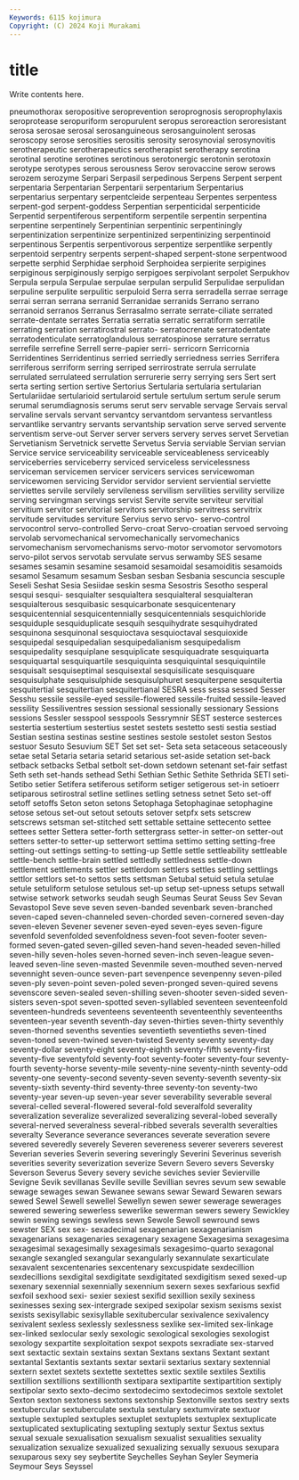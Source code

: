 ```yaml
---
Keywords: 6115 kojimura
Copyright: (C) 2024 Koji Murakami
---
```


# title

Write contents here.



pneumothorax seropositive seroprevention seroprognosis seroprophylaxis
seroprotease seropuriform seropurulent seropus seroreaction seroresistant serosa serosae serosal serosanguineous
serosanguinolent serosas seroscopy serose serosities serositis serosity serosynovial serosynovitis serotherapeutic
serotherapeutics serotherapist serotherapy serotina serotinal serotine serotines serotinous serotonergic serotonin
serotoxin serotype serotypes serous serousness Serov serovaccine serow serows serozem
serozyme Serpari Serpasil serpedinous Serpens Serpent serpent serpentaria Serpentarian Serpentarii
serpentarium Serpentarius serpentarius serpentary serpentcleide serpenteau Serpentes serpentess serpent-god serpent-goddess
Serpentian serpenticidal serpenticide Serpentid serpentiferous serpentiform serpentile serpentin serpentina serpentine
serpentinely Serpentinian serpentinic serpentiningly serpentinization serpentinize serpentinized serpentinizing serpentinoid serpentinous
Serpentis serpentivorous serpentize serpentlike serpently serpentoid serpentry serpents serpent-shaped serpent-stone
serpentwood serpette serphid Serphidae serphoid Serphoidea serpierite serpigines serpiginous serpiginously
serpigo serpigoes serpivolant serpolet Serpukhov Serpula serpula Serpulae serpulae serpulan
serpulid Serpulidae serpulidan serpuline serpulite serpulitic serpuloid Serra serra serradella
serrae serrage serrai serran serrana serranid Serranidae serranids Serrano serrano
serranoid serranos Serranus Serrasalmo serrate serrate-ciliate serrated serrate-dentate serrates Serratia
serratia serratic serratiform serratile serrating serration serratirostral serrato- serratocrenate serratodentate
serratodenticulate serratoglandulous serratospinose serrature serratus serrefile serrefine Serrell serre-papier serri-
serricorn Serricornia Serridentines Serridentinus serried serriedly serriedness serries Serrifera serriferous
serriform serring serriped serrirostrate serrula serrulate serrulated serrulateed serrulation serrurerie
serry serrying sers Sert sert serta serting sertion sertive Sertorius
Sertularia sertularia sertularian Sertulariidae sertularioid sertularoid sertule sertulum sertum serule
serum serumal serumdiagnosis serums serut serv servable servage Servais serval
servaline servals servant servantcy servantdom servantess servantless servantlike servantry servants
servantship servation serve served servente serventism serve-out Server server servers
servery serves servet Servetian Servetianism Servetnick servette Servetus Servia serviable
Servian servian Service service serviceability serviceable serviceableness serviceably serviceberries serviceberry
serviced serviceless servicelessness serviceman servicemen servicer servicers services servicewoman servicewomen
servicing Servidor servidor servient serviential serviette serviettes servile servilely servileness
servilism servilities servility servilize serving servingman servings servist Servite servite
serviteur servitial servitium servitor servitorial servitors servitorship servitress servitrix servitude
servitudes serviture Servius servo servo- servo-control servocontrol servo-controlled Servo-croat Servo-croatian
servoed servoing servolab servomechanical servomechanically servomechanics servomechanism servomechanisms servo-motor servomotor
servomotors servo-pilot servos servotab servulate servus serwamby SES sesame sesames
sesamin sesamine sesamoid sesamoidal sesamoiditis sesamoids sesamol Sesamum sesamum Sesban
sesban Sesbania sescuncia sescuple Seseli Seshat Sesia Sesiidae seskin sesma
Sesostris Sesotho sesperal sesqui sesqui- sesquialter sesquialtera sesquialteral sesquialteran sesquialterous
sesquibasic sesquicarbonate sesquicentenary sesquicentennial sesquicentennially sesquicentennials sesquichloride sesquiduple sesquiduplicate sesquih
sesquihydrate sesquihydrated sesquinona sesquinonal sesquioctava sesquioctaval sesquioxide sesquipedal sesquipedalian sesquipedalianism
sesquipedalism sesquipedality sesquiplane sesquiplicate sesquiquadrate sesquiquarta sesquiquartal sesquiquartile sesquiquinta sesquiquintal
sesquiquintile sesquisalt sesquiseptimal sesquisextal sesquisilicate sesquisquare sesquisulphate sesquisulphide sesquisulphuret sesquiterpene
sesquitertia sesquitertial sesquitertian sesquitertianal SESRA sess sessa sessed Sesser Sesshu
sessile sessile-eyed sessile-flowered sessile-fruited sessile-leaved sessility Sessiliventres session sessional sessionally
sessionary Sessions sessions Sessler sesspool sesspools Sessrymnir SEST sesterce sesterces
sestertia sestertium sestertius sestet sestets sestetto sesti sestia sestiad Sestian
sestina sestinas sestine sestines sestole sestolet seston Sestos sestuor Sesuto
Sesuvium SET Set set set- Seta seta setaceous setaceously setae
setal Setaria setaria setarid setarious set-aside setation set-back setback setbacks
Setbal setbolt set-down setdown setenant set-fair setfast Seth seth set-hands
sethead Sethi Sethian Sethic Sethite Sethrida SETI seti- Setibo setier
Setifera setiferous setiform setiger setigerous set-in setioerr setiparous setirostral setline
setlines setling setness setnet Seto set-off setoff setoffs Seton seton
setons Setophaga Setophaginae setophagine setose setous set-out setout setouts setover
setpfx sets setscrew setscrews setsman set-stitched sett settable settaine settecento
settee settees setter Settera setter-forth settergrass setter-in setter-on setter-out setters
setter-to setter-up setterwort settima settimo setting setting-free setting-out settings setting-to
setting-up Settle settle settleability settleable settle-bench settle-brain settled settledly settledness
settle-down settlement settlements settler settlerdom settlers settles settling settlings settlor
settlors set-to settos setts settsman Setubal setuid setula setulae setule
setuliform setulose setulous set-up setup set-upness setups setwall setwise setwork
setworks seudah seugh Seumas Seurat Seuss Sev Sevan Sevastopol Seve
seve seven seven-banded sevenbark seven-branched seven-caped seven-channeled seven-chorded seven-cornered seven-day
seven-eleven Sevener sevener seven-eyed seven-eyes seven-figure sevenfold sevenfolded sevenfoldness seven-foot
seven-footer seven-formed seven-gated seven-gilled seven-hand seven-headed seven-hilled seven-hilly seven-holes seven-horned
seven-inch seven-league seven-leaved seven-line seven-masted Sevenmile seven-mouthed seven-nerved sevennight seven-ounce
seven-part sevenpence sevenpenny seven-piled seven-ply seven-point seven-poled seven-pronged seven-quired sevens
sevenscore seven-sealed seven-shilling seven-shooter seven-sided seven-sisters seven-spot seven-spotted seven-syllabled seventeen
seventeenfold seventeen-hundreds seventeens seventeenth seventeenthly seventeenths seventeen-year seventh seventh-day seven-thirties
seven-thirty seventhly seven-thorned sevenths seventies seventieth seventieths seven-tined seven-toned seven-twined
seven-twisted Seventy seventy seventy-day seventy-dollar seventy-eight seventy-eighth seventy-fifth seventy-first seventy-five
seventyfold seventy-foot seventy-footer seventy-four seventy-fourth seventy-horse seventy-mile seventy-nine seventy-ninth seventy-odd
seventy-one seventy-second seventy-seven seventy-seventh seventy-six seventy-sixth seventy-third seventy-three seventy-ton seventy-two
seventy-year seven-up seven-year sever severability severable several several-celled several-flowered several-fold
severalfold severality severalization severalize severalized severalizing several-lobed severally several-nerved severalness
several-ribbed severals severalth severalties severalty Severance severance severances severate severation
severe severed severedly severely Severen severeness severer severers severest Severian
severies Severin severing severingly Severini Severinus severish severities severity severization
severize Severn Severo severs Seversky Severson Severus Severy severy seviche
seviches sevier Sevierville Sevigne Sevik sevillanas Seville seville Sevillian sevres
sevum sew sewable sewage sewages sewan Sewanee sewans sewar Seward
Sewaren sewars sewed Sewel Sewell sewellel Sewellyn sewen sewer sewerage
sewerages sewered sewering sewerless sewerlike sewerman sewers sewery Sewickley sewin
sewing sewings sewless sewn Sewole Sewoll sewround sews sewster SEX
sex sex- sexadecimal sexagenarian sexagenarianism sexagenarians sexagenaries sexagenary sexagene Sexagesima
sexagesima sexagesimal sexagesimally sexagesimals sexagesimo-quarto sexagonal sexangle sexangled sexangular sexangularly
sexannulate sexarticulate sexavalent sexcentenaries sexcentenary sexcuspidate sexdecillion sexdecillions sexdigital sexdigitate
sexdigitated sexdigitism sexed sexed-up sexenary sexennial sexennially sexennium sexern sexes
sexfarious sexfid sexfoil sexhood sexi- sexier sexiest sexifid sexillion sexily
sexiness sexinesses sexing sex-intergrade sexiped sexipolar sexism sexisms sexist sexists
sexisyllabic sexisyllable sexitubercular sexivalence sexivalency sexivalent sexless sexlessly sexlessness sexlike
sex-limited sex-linkage sex-linked sexlocular sexly sexologic sexological sexologies sexologist sexology
sexpartite sexploitation sexpot sexpots sexradiate sex-starved sext sextactic sextain sextains
sextan Sextans sextans Sextant sextant sextantal Sextantis sextants sextar sextarii
sextarius sextary sextennial sextern sextet sextets sextette sextettes sextic sextile
sextiles Sextilis sextillion sextillions sextillionth sextipara sextipartite sextipartition sextiply sextipolar
sexto sexto-decimo sextodecimo sextodecimos sextole sextolet Sexton sexton sextoness sextons
sextonship Sextonville sextos sextry sexts sextubercular sextuberculate sextula sextulary sextumvirate
sextuor sextuple sextupled sextuples sextuplet sextuplets sextuplex sextuplicate sextuplicated sextuplicating
sextupling sextuply sextur Sextus sextus sexual sexuale sexualisation sexualism sexualist
sexualities sexuality sexualization sexualize sexualized sexualizing sexually sexuous sexupara sexuparous
sexy sey seybertite Seychelles Seyhan Seyler Seymeria Seymour Seys Seyssel
